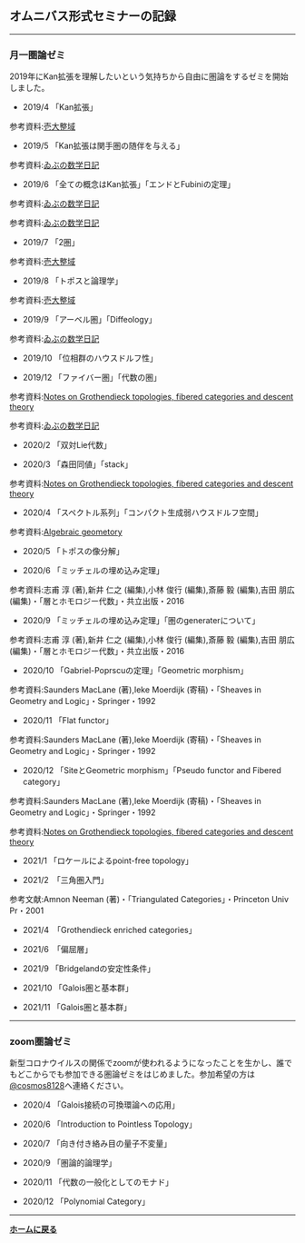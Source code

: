 ## **オムニバス形式セミナーの記録**

--- 

### 月一圏論ゼミ
2019年にKan拡張を理解したいという気持ちから自由に圏論をするゼミを開始しました。


- 2019/4 「Kan拡張」

参考資料:[壱大整域](http://alg-d.com/math/kan_extension/)

- 2019/5 「Kan拡張は関手圏の随伴を与える」

参考資料:[ゐぶの数学日記](https://ibu8128.hatenablog.com/entry/2019/05/14/141116)

- 2019/6 「全ての概念はKan拡張」「エンドとFubiniの定理」

参考資料:[ゐぶの数学日記](https://ibu8128.hatenablog.com/entry/2019/06/10/122241)

参考資料:[ゐぶの数学日記](https://ibu8128.hatenablog.com/entry/2019/06/12/113843)

- 2019/7 「2圏」

参考資料:[壱大整域](http://alg-d.com/math/kan_extension/)

- 2019/8 「トポスと論理学」

参考資料:[壱大整域](http://alg-d.com/math/kan_extension/)

- 2019/9 「アーベル圏」「Diffeology」

参考資料:[ゐぶの数学日記](https://ibu8128.hatenablog.com/entry/2019/09/06/141651)

- 2019/10 「位相群のハウスドルフ性」

- 2019/12 「ファイバー圏」「代数の圏」

参考資料:[Notes on Grothendieck topologies, fibered categories
and descent theory](http://homepage.sns.it/vistoli/descent.pdf)

参考資料:[ゐぶの数学日記](https://ibu8128.hatenablog.com/entry/2019/12/25/113016)

- 2020/2 「双対Lie代数」

- 2020/3 「森田同値」「stack」

参考資料:[Notes on Grothendieck topologies, fibered categories
and descent theory](http://homepage.sns.it/vistoli/descent.pdf)

- 2020/4 「スペクトル系列」「コンパクト生成弱ハウスドルフ空間」

参考資料:[Algebraic geometory](https://bbs.pku.edu.cn/attach/33/6e/336e96c0b674154a/fulei.pdf)

- 2020/5 「トポスの像分解」

- 2020/6 「ミッチェルの埋め込み定理」

参考資料:志甫 淳 (著),新井 仁之 (編集),小林 俊行 (編集),斎藤 毅 (編集),吉田 朋広 (編集)・「層とホモロジー代数」・共立出版・2016

- 2020/9 「ミッチェルの埋め込み定理」「圏のgeneraterについて」

参考資料:志甫 淳 (著),新井 仁之 (編集),小林 俊行 (編集),斎藤 毅 (編集),吉田 朋広 (編集)・「層とホモロジー代数」・共立出版・2016

- 2020/10 「Gabriel-Poprscuの定理」「Geometric morphism」

参考資料:Saunders MacLane (著),Ieke Moerdijk (寄稿)・「Sheaves in Geometry and Logic」・Springer・1992

- 2020/11 「Flat functor」

参考資料:Saunders MacLane (著),Ieke Moerdijk (寄稿)・「Sheaves in Geometry and Logic」・Springer・1992

- 2020/12 「SiteとGeometric morphism」「Pseudo functor and Fibered category」

参考資料:Saunders MacLane (著),Ieke Moerdijk (寄稿)・「Sheaves in Geometry and Logic」・Springer・1992

参考資料:[Notes on Grothendieck topologies, fibered categories
and descent theory](http://homepage.sns.it/vistoli/descent.pdf)

- 2021/1 「ロケールによるpoint-free topology」

- 2021/2　「三角圏入門」

参考文献:Amnon Neeman (著)・「Triangulated Categories」・Princeton Univ Pr・2001

- 2021/4　「Grothendieck enriched categories」

- 2021/6　「偏屈層」

- 2021/9 「Bridgelandの安定性条件」

- 2021/10 「Galois圏と基本群」

- 2021/11 「Galois圏と基本群」

---

### zoom圏論ゼミ

新型コロナウイルスの関係でzoomが使われるようになったことを生かし、誰でもどこからでも参加できる圏論ゼミをはじめました。参加希望の方は[@cosmos8128](https://twitter.com/@cosmos8128)へ連絡ください。

- 2020/4 「Galois接続の可換環論への応用」

- 2020/6 「Introduction to Pointless Topology」

- 2020/7 「向き付き絡み目の量子不変量」

- 2020/9 「圏論的論理学」

- 2020/11 「代数の一般化としてのモナド」

- 2020/12 「Polynomial Category」

---

**[ホームに戻る](/index)**